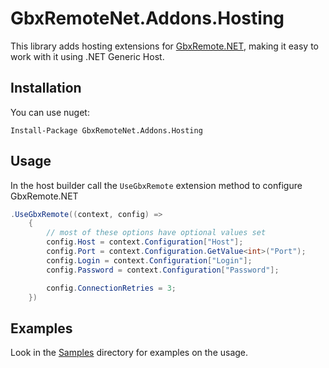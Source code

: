 # GbxRemoteNet.Addons.Hosting

This library adds hosting extensions for [GbxRemote.NET](https://github.com/EvoTM/GbxRemote.Net), making it easy to work with it using .NET Generic Host.

## Installation

You can use nuget:
```
Install-Package GbxRemoteNet.Addons.Hosting
```

## Usage
In the host builder call the `UseGbxRemote` extension method to configure GbxRemote.NET

```csharp
.UseGbxRemote((context, config) =>
    {
        // most of these options have optional values set
        config.Host = context.Configuration["Host"];
        config.Port = context.Configuration.GetValue<int>("Port");
        config.Login = context.Configuration["Login"];
        config.Password = context.Configuration["Password"];

        config.ConnectionRetries = 3;
    })
```

## Examples
Look in the [Samples](Samples/) directory for examples on the usage.
